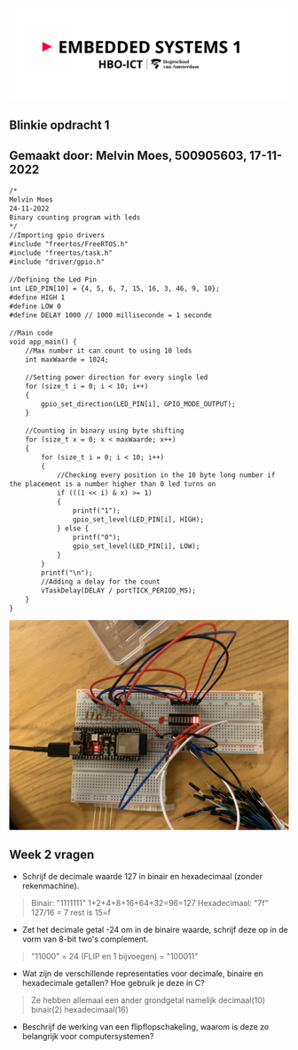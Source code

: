 ![alt text](assets/pictures/em1_markdown_header.png)
## Blinkie opdracht 1
## Gemaakt door: Melvin Moes, 500905603, 17-11-2022

```
/*
Melvin Moes
24-11-2022
Binary counting program with leds
*/
//Importing gpio drivers
#include "freertos/FreeRTOS.h"
#include "freertos/task.h"
#include "driver/gpio.h"

//Defining the Led Pin 
int LED_PIN[10] = {4, 5, 6, 7, 15, 16, 3, 46, 9, 10};
#define HIGH 1
#define LOW 0
#define DELAY 1000 // 1000 milliseconde = 1 seconde

//Main code
void app_main() {
    //Max number it can count to using 10 leds
    int maxWaarde = 1024;

    //Setting power direction for every single led
    for (size_t i = 0; i < 10; i++)
    {
        gpio_set_direction(LED_PIN[i], GPIO_MODE_OUTPUT);
    }

    //Counting in binary using byte shifting
    for (size_t x = 0; x < maxWaarde; x++)
    {
        for (size_t i = 0; i < 10; i++)
        {
            //Checking every position in the 10 byte long number if the placement is a number higher than 0 led turns on
            if (((1 << i) & x) >= 1)
            {
                printf("1");
                gpio_set_level(LED_PIN[i], HIGH);
            } else {
                printf("0");
                gpio_set_level(LED_PIN[i], LOW);
            }
        }
        printf("\n");
        //Adding a delay for the count
        vTaskDelay(DELAY / portTICK_PERIOD_MS);
    }
}  
```
![alt text](assets/pictures/binairteller.png)
## Week 2 vragen
- Schrijf de decimale waarde 127 in binair en hexadecimaal (zonder rekenmachine).
> Binair: "1111111" 1+2+4+8+16+64+32=96=127 Hexadecimaal: "7f" 127/16 = 7 rest is 15=f
- Zet het decimale getal -24 om in de binaire waarde, schrijf deze op in de vorm van 8-bit two's complement.
> "11000" = 24 (FLIP en 1 bijvoegen) = "100011"
- Wat zijn de verschillende representaties voor decimale, binaire en hexadecimale getallen? Hoe gebruik je deze in C?
> Ze hebben allemaal een ander grondgetal namelijk decimaal(10) binair(2) hexadecimaal(16)
- Beschrijf de werking van een flipflopschakeling, waarom is deze zo belangrijk voor computersystemen?
> 


